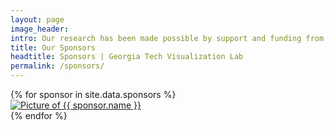 ```yaml
---
layout: page
image_header: 
intro: Our research has been made possible by support and funding from the below sources.
title: Our Sponsors
headtitle: Sponsors | Georgia Tech Visualization Lab
permalink: /sponsors/
---
```

<div id="sponsors">
    <div class="row">
        {% for sponsor in site.data.sponsors %}
            <div class="col-lg-2 col-md-3 col-sm-4 col-4">
                <div class="sponsor-container">
                    <a title="{{ sponsor.name }}" href="{{ sponsor.website }}" target="_blank">
                        <img class="card-img-top mx-auto d-block" src="{{ sponsor.image | prepend: site.baseurl }}" alt="Picture of {{ sponsor.name }}">
                    </a>
                </div>
            </div>
        {% endfor %}
    </div>
</div>